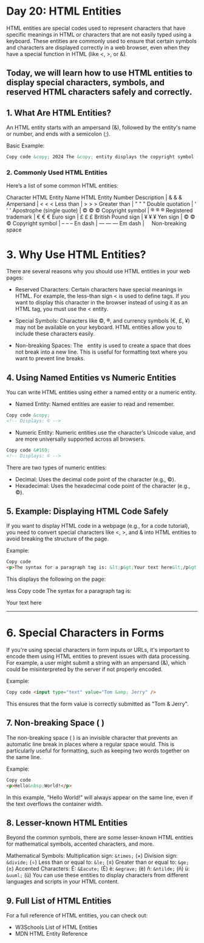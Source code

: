 # Day 20: HTML Entities

HTML entities are special codes used to represent characters that have specific meanings in HTML or characters that are not easily typed using a keyboard. These entities are commonly used to ensure that certain symbols and characters are displayed correctly in a web browser, even when they have a special function in HTML (like <, >, or &).

## Today, we will learn how to use HTML entities to display special characters, symbols, and reserved HTML characters safely and correctly.

## 1. What Are HTML Entities?

An HTML entity starts with an ampersand (&), followed by the entity's name or number, and ends with a semicolon (;).

Basic Example:

```html
Copy code &copy; 2024 The &copy; entity displays the copyright symbol (©).
```

### 2. Commonly Used HTML Entities

Here’s a list of some common HTML entities:

Character HTML Entity Name HTML Entity Number Description
| & &amp; &#38; Ampersand
| < &lt; &#60; Less than
| > &gt; &#62; Greater than
| " &quot; &#34; Double quotation
| ' &apos; &#39; Apostrophe (single quote)
| © &copy; &#169; Copyright symbol
| ® &reg; &#174; Registered trademark
| € &euro; &#8364; Euro sign
| £ &pound; &#163; British Pound sign
| ¥ &yen; &#165; Yen sign
| © &copy; &#169; Copyright symbol
| – &ndash; &#8211; En dash
| — &mdash; &#8212; Em dash
| &nbsp; &#160; Non-breaking space

# 3. Why Use HTML Entities?

There are several reasons why you should use HTML entities in your web pages:

- Reserved Characters: Certain characters have special meanings in HTML. For example, the less-than sign < is used to define tags. If you want to display this character in the browser instead of using it as an HTML tag, you must use the &lt; entity.

- Special Symbols: Characters like ©, ®, and currency symbols (€, £, ¥) may not be available on your keyboard. HTML entities allow you to include these characters easily.

- Non-breaking Spaces: The &nbsp; entity is used to create a space that does not break into a new line. This is useful for formatting text where you want to prevent line breaks.

## 4. Using Named Entities vs Numeric Entities

You can write HTML entities using either a named entity or a numeric entity.

- Named Entity:
  Named entities are easier to read and remember.

```html
Copy code &copy;
<!-- Displays: © -->
```

- Numeric Entity:
  Numeric entities use the character’s Unicode value, and are more universally supported across all browsers.

```html
Copy code &#169;
<!-- Displays: © -->
```

There are two types of numeric entities:

- Decimal: Uses the decimal code point of the character (e.g., &#169;).
- Hexadecimal: Uses the hexadecimal code point of the character (e.g., &#xA9;).

## 5. Example: Displaying HTML Code Safely

If you want to display HTML code in a webpage (e.g., for a code tutorial), you need to convert special characters like <, >, and & into HTML entities to avoid breaking the structure of the page.

Example:

```html
Copy code
<p>The syntax for a paragraph tag is: &lt;p&gt;Your text here&lt;/p&gt;</p>
```

This displays the following on the page:

less
Copy code
The syntax for a paragraph tag is: <p>Your text here</p>

---

# 6. Special Characters in Forms

If you're using special characters in form inputs or URLs, it's important to encode them using HTML entities to prevent issues with data processing. For example, a user might submit a string with an ampersand (&), which could be misinterpreted by the server if not properly encoded.

Example:

```html
Copy code <input type="text" value="Tom &amp; Jerry" />
```

This ensures that the form value is correctly submitted as "Tom & Jerry".

## 7. Non-breaking Space (&nbsp;)

The non-breaking space (&nbsp;) is an invisible character that prevents an automatic line break in places where a regular space would. This is particularly useful for formatting, such as keeping two words together on the same line.

Example:

```html
Copy code
<p>Hello&nbsp;World!</p>
```

In this example, "Hello World!" will always appear on the same line, even if the text overflows the container width.

## 8. Lesser-known HTML Entities

Beyond the common symbols, there are some lesser-known HTML entities for mathematical symbols, accented characters, and more.

Mathematical Symbols:
Multiplication sign: `&times;` (×)
Division sign: `&divide;` (÷)
Less than or equal to: `&le;` (≤)
Greater than or equal to: `&ge;` (≥)
Accented Characters:
É: `&Eacute;` (É)
è: `&egrave;` (è)
ñ: `&ntilde;` (ñ)
ü: `&uuml;` (ü)
You can use these entities to display characters from different languages and scripts in your HTML content.

## 9. Full List of HTML Entities

For a full reference of HTML entities, you can check out:

- W3Schools List of HTML Entities
- MDN HTML Entity Reference
